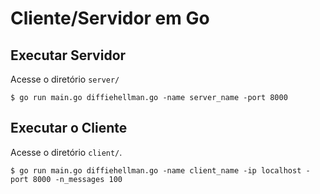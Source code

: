 # Cliente/Servidor em Go

## Executar Servidor

Acesse o diretório `server/`

    $ go run main.go diffiehellman.go -name server_name -port 8000

## Executar o Cliente

Acesse o diretório `client/`.

    $ go run main.go diffiehellman.go -name client_name -ip localhost -port 8000 -n_messages 100